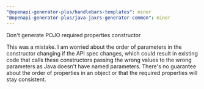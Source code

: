 ```yaml
---
"@openapi-generator-plus/handlebars-templates": minor
"@openapi-generator-plus/java-jaxrs-generator-common": minor
---
```


Don't generate POJO required properties constructor

This was a mistake. I am worried about the order of parameters in the constructor changing if the API spec changes, which
could result in existing code that calls these constructors passing the wrong values to the wrong parameters
as Java doesn't have named parameters. There's no guarantee about the order of properties in an object or that the
required properties will stay consistent.
